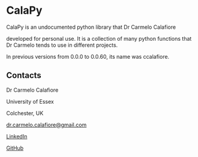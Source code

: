 # CalaPy

CalaPy is an undocumented python library that Dr Carmelo Calafiore

developed for personal use. It is a collection of many python functions that Dr Carmelo tends to use in different
projects.

In previous versions from 0.0.0 to 0.0.60, its name was ccalafiore.


## Contacts

Dr Carmelo Calafiore

University of Essex

Colchester, UK

[dr.carmelo.calafiore@gmail.com](mailto:dr.carmelo.calafiore@gmail.com)

[LinkedIn](https://www.linkedin.com/in/carmelo-calafiore-a07120269)

[GitHub](https://github.com/ccalafiore)
